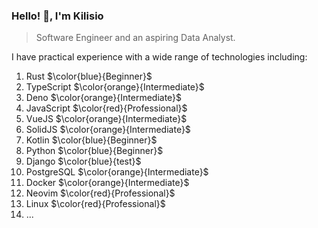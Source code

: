 
### Hello! 👋, I'm Kilisio

> Software Engineer and an aspiring Data Analyst.

I have practical experience with a wide range of technologies including: 

1. Rust $\color{blue}{Beginner}$
2. TypeScript $\color{orange}{Intermediate}$
3. Deno $\color{orange}{Intermediate}$
4. JavaScript $\color{red}{Professional}$
5. VueJS $\color{orange}{Intermediate}$
6. SolidJS $\color{orange}{Intermediate}$
7. Kotlin $\color{blue}{Beginner}$
8. Python $\color{blue}{Beginner}$
9. Django $\color{blue}{test}$
10. PostgreSQL $\color{orange}{Intermediate}$
11. Docker $\color{orange}{Intermediate}$
12. Neovim $\color{red}{Professional}$
13. Linux $\color{red}{Professional}$
14. ...
